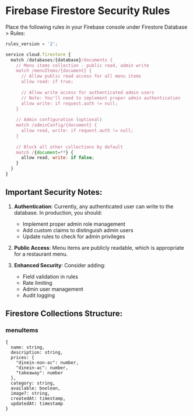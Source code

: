 # Firebase Firestore Security Rules

Place the following rules in your Firebase console under Firestore Database > Rules:

```javascript
rules_version = '2';

service cloud.firestore {
  match /databases/{database}/documents {
    // Menu items collection - public read, admin write
    match /menuItems/{document} {
      // Allow public read access for all menu items
      allow read: if true;
      
      // Allow write access for authenticated admin users
      // Note: You'll need to implement proper admin authentication
      allow write: if request.auth != null;
    }
    
    // Admin configuration (optional)
    match /adminConfig/{document} {
      allow read, write: if request.auth != null;
    }
    
    // Block all other collections by default
    match /{document=**} {
      allow read, write: if false;
    }
  }
}
```

## Important Security Notes:

1. **Authentication**: Currently, any authenticated user can write to the database. In production, you should:
   - Implement proper admin role management
   - Add custom claims to distinguish admin users
   - Update rules to check for admin privileges

2. **Public Access**: Menu items are publicly readable, which is appropriate for a restaurant menu.

3. **Enhanced Security**: Consider adding:
   - Field validation in rules
   - Rate limiting
   - Admin user management
   - Audit logging

## Firestore Collections Structure:

### menuItems
```
{
  name: string,
  description: string,
  prices: {
    "dinein-non-ac": number,
    "dinein-ac": number,
    "takeaway": number
  },
  category: string,
  available: boolean,
  image?: string,
  createdAt: timestamp,
  updatedAt: timestamp
}
```